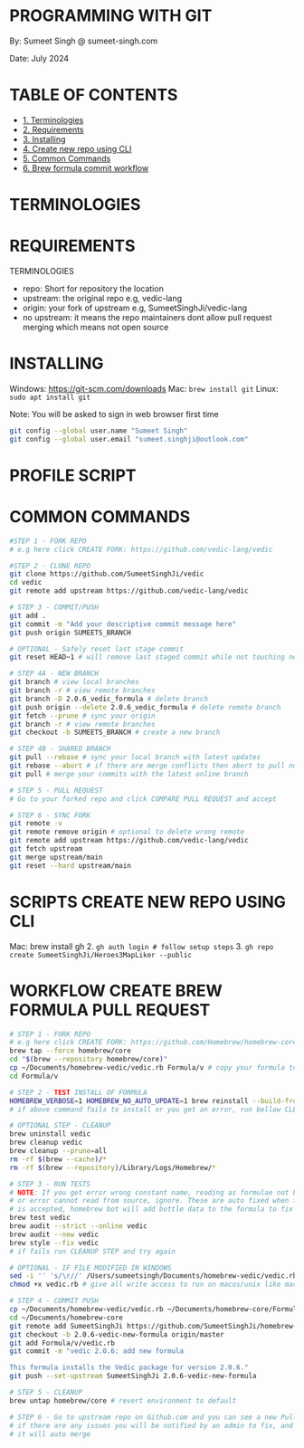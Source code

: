 
# PROGRAMMING WITH GIT

By: Sumeet Singh @ sumeet-singh.com

Date: July 2024

# TABLE OF CONTENTS
- [1. Terminologies](#terminologies)
- [2. Requirements](#requirements)
- [3. Installing](#installing)
- [4. Create new repo using CLI](#create-new-repo-using-cli)
- [5. Common Commands](#common-commands)
- [6. Brew formula commit workflow](#brew-formula-commit-workflow)

# TERMINOLOGIES

# REQUIREMENTS

TERMINOLOGIES
* repo: Short for repository the location
* upstream: the original repo e.g, vedic-lang
* origin: your fork of upstream e.g, SumeetSinghJi/vedic-lang
* no upstream: it means the repo maintainers dont allow pull request merging which means not open source

# INSTALLING

Windows: https://git-scm.com/downloads
Mac: ```brew install git```
Linux: ```sudo apt install git```

Note: You will be asked to sign in web browser first time

```bash
git config --global user.name "Sumeet Singh"
git config --global user.email "sumeet.singhji@outlook.com"
```

# PROFILE SCRIPT

# COMMON COMMANDS

```bash
#STEP 1 - FORK REPO
# e.g here click CREATE FORK: https://github.com/vedic-lang/vedic

#STEP 2 - CLONE REPO
git clone https://github.com/SumeetSinghJi/vedic
cd vedic
git remote add upstream https://github.com/vedic-lang/vedic

# STEP 3 - COMMIT/PUSH
git add .
git commit -m "Add your descriptive commit message here"
git push origin SUMEETS_BRANCH

# OPTIONAL - Safely reset last stage commit
git reset HEAD~1 # will remove last staged commit while not touching new code

# STEP 4A - NEW BRANCH
git branch # view local branches
git branch -r # view remote branches
git branch -D 2.0.6_vedic_formula # delete branch
git push origin --delete 2.0.6_vedic_formula # delete remote branch
git fetch --prune # sync your origin
git branch -r # view remote branches
git checkout -b SUMEETS_BRANCH # create a new branch

# STEP 4B - SHARED BRANCH
git pull --rebase # sync your local branch with latest updates
git rebase --abort # if there are merge conflicts then abort to pull normally
git pull # merge your commits with the latest online branch

# STEP 5 - PULL REQUEST
# Go to your forked repo and click COMPARE PULL REQUEST and accept

# STEP 6 - SYNC FORK
git remote -v
git remote remove origin # optional to delete wrong remote
git remote add upstream https://github.com/vedic-lang/vedic
git fetch upstream
git merge upstream/main
git reset --hard upstream/main
```

# SCRIPTS CREATE NEW REPO USING CLI
Mac: brew install gh
2. ```gh auth login # follow setup steps```
3. ```gh repo create SumeetSinghJi/Heroes3MapLiker --public```


# WORKFLOW CREATE BREW FORMULA PULL REQUEST

```bash
# STEP 1 - FORK REPO
# e.g here click CREATE FORK: https://github.com/Homebrew/homebrew-core
brew tap --force homebrew/core
cd "$(brew --repository homebrew/core)"
cp ~/Documents/homebrew-vedic/vedic.rb Formula/v # copy your formula to your local brew for testing
cd Formula/v

# STEP 2 - TEST INSTALL OF FORMULA
HOMEBREW_VERBOSE=1 HOMEBREW_NO_AUTO_UPDATE=1 brew reinstall --build-from-source vedic.rb
# if above command fails to install or you get an error, run bellow CLEANUP step to uninstall and try again

# OPTIONAL STEP - CLEANUP
brew uninstall vedic
brew cleanup vedic
brew cleanup --prune=all
rm -rf $(brew --cache)/*
rm -rf $(brew --repository)/Library/Logs/Homebrew/*

# STEP 3 - RUN TESTS
# NOTE: If you get error wrong constant name, reading as formulae not brew
# or error cannot read from source, ignore. These are auto fixed when formulae
# is accepted, homebrew bot will add bottle data to the formula to fix
brew test vedic
brew audit --strict --online vedic
brew audit --new vedic
brew style --fix vedic
# if fails run CLEANUP STEP and try again

# OPTIONAL - IF FILE MODIFIED IN WINDOWS
sed -i '' 's/\r//' /Users/sumeetsingh/Documents/homebrew-vedic/vedic.rb # removes higgen carraige returns text from file
chmod +x vedic.rb # give all write access to run on macos/unix like machines

# STEP 4 - COMMIT PUSH
cp ~/Documents/homebrew-vedic/vedic.rb ~/Documents/homebrew-core/Formula/v
cd ~/Documents/homebrew-core
git remote add SumeetSinghJi https://github.com/SumeetSinghJi/homebrew-core.git
git checkout -b 2.0.6-vedic-new-formula origin/master
git add Formula/v/vedic.rb
git commit -m "vedic 2.0.6: add new formula

This formula installs the Vedic package for version 2.0.6."
git push --set-upstream SumeetSinghJi 2.0.6-vedic-new-formula

# STEP 5 - CLEANUP
brew untap homebrew/core # revert environment to default

# STEP 6 - Go to upstream repo on Github.com and you can see a new Pull request has been created
# if there are any issues you will be notified by an admin to fix, and when you approve code changes
# it will auto merge
```